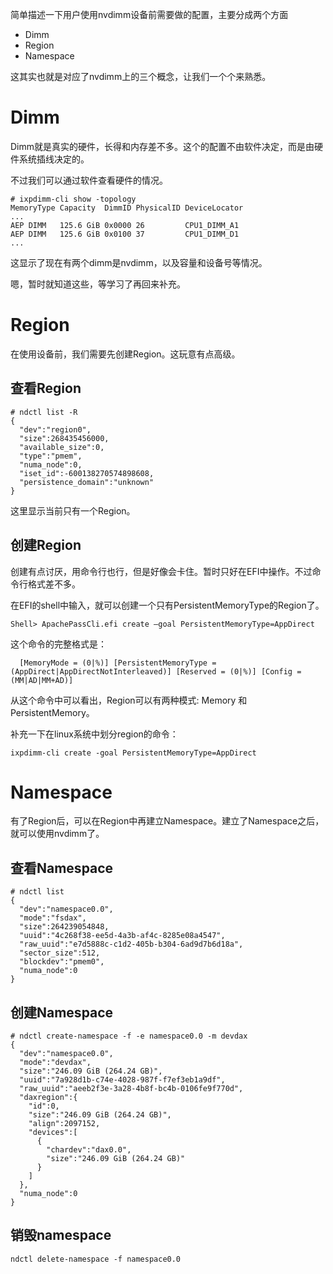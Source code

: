 简单描述一下用户使用nvdimm设备前需要做的配置，主要分成两个方面

  * Dimm
  * Region
  * Namespace

这其实也就是对应了nvdimm上的三个概念，让我们一个个来熟悉。

# Dimm

Dimm就是真实的硬件，长得和内存差不多。这个的配置不由软件决定，而是由硬件系统插线决定的。

不过我们可以通过软件查看硬件的情况。

```
# ixpdimm-cli show -topology
MemoryType Capacity  DimmID PhysicalID DeviceLocator
...
AEP DIMM   125.6 GiB 0x0000 26         CPU1_DIMM_A1
AEP DIMM   125.6 GiB 0x0100 37         CPU1_DIMM_D1
...
```

这显示了现在有两个dimm是nvdimm，以及容量和设备号等情况。

嗯，暂时就知道这些，等学习了再回来补充。

# Region

在使用设备前，我们需要先创建Region。这玩意有点高级。

## 查看Region

```
# ndctl list -R
{
  "dev":"region0",
  "size":268435456000,
  "available_size":0,
  "type":"pmem",
  "numa_node":0,
  "iset_id":-600138270574898608,
  "persistence_domain":"unknown"
}
```

这里显示当前只有一个Region。

## 创建Region

创建有点讨厌，用命令行也行，但是好像会卡住。暂时只好在EFI中操作。不过命令行格式差不多。

在EFI的shell中输入，就可以创建一个只有PersistentMemoryType的Region了。

```
Shell> ApachePassCli.efi create –goal PersistentMemoryType=AppDirect
```

这个命令的完整格式是：

```
  [MemoryMode = (0|%)] [PersistentMemoryType = (AppDirect|AppDirectNotInterleaved)] [Reserved = (0|%)] [Config = (MM|AD|MM+AD)]
```

从这个命令中可以看出，Region可以有两种模式: Memory 和 PersistentMemory。

补充一下在linux系统中划分region的命令：

```
ixpdimm-cli create -goal PersistentMemoryType=AppDirect
```

# Namespace

有了Region后，可以在Region中再建立Namespace。建立了Namespace之后，就可以使用nvdimm了。

## 查看Namespace

```
# ndctl list
{
  "dev":"namespace0.0",
  "mode":"fsdax",
  "size":264239054848,
  "uuid":"4c268f38-ee5d-4a3b-af4c-8285e08a4547",
  "raw_uuid":"e7d5888c-c1d2-405b-b304-6ad9d7b6d18a",
  "sector_size":512,
  "blockdev":"pmem0",
  "numa_node":0
}
```


## 创建Namespace

```
# ndctl create-namespace -f -e namespace0.0 -m devdax
{
  "dev":"namespace0.0",
  "mode":"devdax",
  "size":"246.09 GiB (264.24 GB)",
  "uuid":"7a928d1b-c74e-4028-987f-f7ef3eb1a9df",
  "raw_uuid":"aeeb2f3e-3a28-4b8f-bc4b-0106fe9f770d",
  "daxregion":{
    "id":0,
    "size":"246.09 GiB (264.24 GB)",
    "align":2097152,
    "devices":[
      {
        "chardev":"dax0.0",
        "size":"246.09 GiB (264.24 GB)"
      }
    ]
  },
  "numa_node":0
}
```

## 销毁namespace

```
ndctl delete-namespace -f namespace0.0
```
